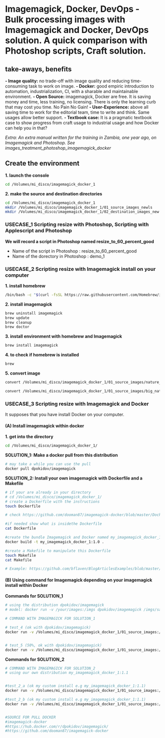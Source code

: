 
# Imagemagick, Docker, DevOps - Bulk processing images with Imagemagick and Docker, DevOps solution. A quick comparison with Photoshop scripts, Craft solution.


## take-aways, benefits
**- Image quality:** no trade-off with image quality and reducing time-consuming task to work on image.
**- Docker:** good empiric introduction to automation, industrialization, CI, with a sharable and maintainable environment.
**- Open Source:** imagemagick, Docker are free. It is saving money and time, less training, no licensing. There is only the learning curb that may cost you time. No Pain No Gain!
**- User-Experience:** above all saving time to work for the editorial team, time to write and think. Same usages allow better support.
**- Textbook case:** It is a pragmatic textbook case to show progress from craft usage to industrial usage and how Docker can help you in that?


*Extra: An extra manual written for the training in Zambia, one year ago, on Imagemagick and Photoshop. See images_treatment_photoshop_imagemagick_docker*


## Create the environment
**1. launch the console**

```bash
cd /Volumes/mi_disco/imagemagick_docker_1
```

**2. make the source and destination directories**
```bash
cd /Volumes/mi_disco/imagemagick_docker_1
mkdir /Volumes/mi_disco/imagemagick_docker_1/01_source_images_newls
mkdir /Volumes/mi_disco/imagemagick_docker_1/02_destination_images_new
```

### USECASE_1  Scripting resize with Photoshop, Scripting with Applescript and Photoshop

**We will record a script in Photoshop named resize_to_60_percent_good**
- Name of the script in Photoshop : resize_to_60_percent_good
- Name of the dorectory in Photoshop : demo_1


### USECASE_2 Scripting resize with Imagemagick install on your computer

**1. install homebrew**
```bash
/bin/bash -c "$(curl -fsSL https://raw.githubusercontent.com/Homebrew/install/master/install.sh)"
```

**2. install imagemagick**
```bash
brew uninstall imagemagick
brew update
brew cleanup
brew doctor
```

**3. install environment with homebrew and Imagemagick**
```bash
brew install imagemagick
```

**4. to check if homebrew is installed**
```bash
brew
```

**5. convert image**
```bash
convert /Volumes/mi_disco/imagemagick_docker_1/01_source_images/nature_2_1280x720.jpg -quality 100 -resize 20% -interlace plane /Volumes/mi_disco/imagemagick_docker_1/02_destination_images/20_percent_nature_2_1280x720.jpg
```

```bash
convert /Volumes/mi_disco/imagemagick_docker_1/01_source_images/big_nature_3_1920x1080_257528.jpg -quality 100 -resize 20% -interlace plane /Volumes/mi_disco/imagemagick_docker_1/02_destination_images/20_percent_big_nature_3_1920x1080_257528.jpg
```


### USECASE_3 Scripting resize with Imagemagick and Docker
It supposes that you have install Docker on your computer.

#### (A) Install imagemagick within docker

**1. get into the directory**
```bash
cd /Volumes/mi_disco/imagemagick_docker_1/
```

**SOLUTION_1: Make a docker pull from this distribution**

```bash
# may take a while you can use the pull
docker pull dpokidov/imagemagick
```

**SOLUTION_2: Install your own imagemagick with Dockerfile and a Makefile**

```bash
# if your are already in your directory
# cd /Volumes/mi_disco/imagemagick_docker_1/
# create a Dockerfile with the instructions
touch Dockerfile

# check https://github.com/dooman87/imagemagick-docker/blob/master/Dockerfile and cut and paste the content of the dockerfile.

#if needed show what is insidethe Dockerfile
cat Dockerfile

#create the bundle Imagemagick and Docker named my_imagemagick_docker_1
docker build -t my_imagemagick_docker_1:1.0 .

#create a Makefile to manipulate this Dockerfile
touch Makefile
cat Makefile

# Example: https://github.com/bflaven/BlogArticlesExamples/blob/master/using_pandoc/Makefile
```
#### (B) Using command for Imagemagick depending on your imagemagick install within Docker

**Commands for SOLUTION_1**
```bash
# using the distribution dpokidov/imagemagick
# model: docker run -v /your/images:/imgs dpokidov/imagemagick /imgs/sample.png -resize 100x100 /imgs/resized-sample.png

# COMMAND WITH IMAGEMAGICK FOR SOLUTION_1

# test_4 (ok with dpokidov/imagemagick)
docker run -v /Volumes/mi_disco/imagemagick_docker_1/01_source_images:/source -v /Volumes/mi_disco/imagemagick_docker_1/02_destination_images:/destination dpokidov/imagemagick /source/big_nature_3_1920x1080_257528.jpg -resize 400x /destination/resize_400_big_nature_3_1920x1080_257528.jpg


# test_5 (50%, ok with dpokidov/imagemagick)
docker run -v /Volumes/mi_disco/imagemagick_docker_1/01_source_images:/source -v /Volumes/mi_disco/imagemagick_docker_1/02_destination_images:/destination dpokidov/imagemagick /source/big_nature_2_1920x1080_257635.jpg -quality 100 -resize 50% -interlace plane /destination/resize_50_big_nature_2_1920x1080_257635.jpg

```
**Commands for SOLUTION_2**

```bash
# COMMAND WITH IMAGEMAGICK FOR SOLUTION_2
# using our own distribution my_imagemagick_docker_1:1.1


#test_2_a (ok my custom install e.g my_imagemagick_docker_1:1.1)
docker run -v /Volumes/mi_disco/imagemagick_docker_1/01_source_images:/source -v /Volumes/mi_disco/imagemagick_docker_1/02_destination_images:/destination my_imagemagick_docker_1:1.1 /source/big_nature_2_1920x1080_257635.jpg -quality 100 -resize 50% -interlace plane /destination/resize_50_big_nature_2_1920x1080_257635.jpg

#test_2_b (ok my custom install e.g my_imagemagick_docker_1:1.1)
docker run -v /Volumes/mi_disco/imagemagick_docker_1/01_source_images:/source -v /Volumes/mi_disco/imagemagick_docker_1/02_destination_images:/destination my_imagemagick_docker_1:1.1 /source/600px_vincent_van_gogh_self_portrait_google_art_project.jpg -resize 100x100 -quality 100 -interlace plane /destination/600px_vincent_van_gogh_self_portrait_google_art_project.jpg


#SOURCE FOR PULL DOCKER
#imagemagick-docker
#https://hub.docker.com/r/dpokidov/imagemagick/
#https://github.com/dooman87/imagemagick-docker
```

